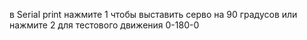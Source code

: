 в Serial print 
нажмите 1 чтобы выставить серво на 90 градусов
или
нажмите 2 для тестового движения 0-180-0
